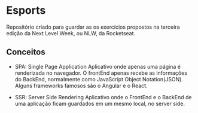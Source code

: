 # Esports

Repositório criado para guardar as os exercícios propostos na terceira edição da Next Level Week, ou NLW, da Rocketseat.

## Conceitos

- SPA: Single Page Application
Aplicativo onde apenas uma página é renderizada no navegador. O frontEnd apenas recebe as informações do BackEnd, normalmente como JavaScript Object Notation(JSON). Alguns frameworks famosos são o Angular e o React.

- SSR: Server Side Rendering
Aplicativo onde o FrontEnd e o BackEnd de uma aplicação ficam guardados em um mesmo local, no server side.